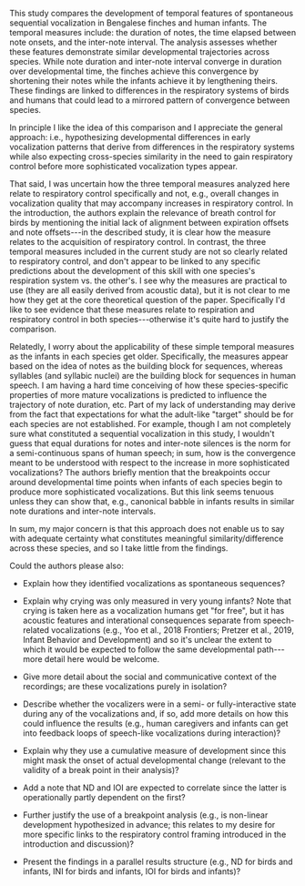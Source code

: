 This study compares the development of temporal features of spontaneous sequential vocalization in Bengalese finches and human infants. The temporal measures include: the duration of notes, the time elapsed between note onsets, and the inter-note interval. The analysis assesses whether these features demonstrate similar developmental trajectories across species. While note duration and inter-note interval converge in duration over developmental time, the finches achieve this convergence by shortening their notes while the infants achieve it by lengthening theirs. These findings are linked to differences in the respiratory systems of birds and humans that could lead to a mirrored pattern of convergence between species.

In principle I like the idea of this comparison and I appreciate the general approach: i.e., hypothesizing developmental differences in early vocalization patterns that derive from differences in the respiratory systems while also expecting cross-species similarity in the need to gain respiratory control before more sophisticated vocalization types appear.

That said, I was uncertain how the three temporal measures analyzed here relate to respiratory control specifically and not, e.g., overall changes in vocalization quality that may accompany increases in respiratory control. In the introduction, the authors explain the relevance of breath control for birds by mentioning the initial lack of alignment between expiration offsets and note offsets---in the described study, it is clear how the measure relates to the acquisition of respiratory control. In contrast, the three temporal measures included in the current study are not so clearly related to respiratory control, and don't appear to be linked to any specific predictions about the development of this skill with one species's respiration system vs. the other's. I see why the measures are practical to use (they are all easily derived from acoustic data), but it is not clear to me how they get at the core theoretical question of the paper. Specifically I'd like to see evidence that these measures relate to respiration and respiratory control in both species---otherwise it's quite hard to justify the comparison.

Relatedly, I worry about the applicability of these simple temporal measures as the infants in each species get older. Specifically, the measures appear based on the idea of notes as the building block for sequences, whereas syllables (and syllabic nuclei) are the building block for sequences in human speech. I am having a hard time conceiving of how these species-specific properties of more mature vocalizations is predicted to influence the trajectory of note duration, etc. Part of my lack of understanding may derive from the fact that expectations for what the adult-like "target" should be for each species are not established. For example, though I am not completely sure what constituted a sequential vocalization in this study, I wouldn't guess that equal durations for notes and inter-note silences is the norm for a semi-continuous spans of human speech; in sum, how is the convergence meant to be understood with respect to the increase in more sophisticated vocalizations? The authors briefly mention that the breakpoints occur around developmental time points when infants of each species begin to produce more sophisticated vocalizations. But this link seems tenuous unless they can show that, e.g., canonical babble in infants results in similar note durations and inter-note intervals.

In sum, my major concern is that this approach does not enable us to say with adequate certainty what constitutes meaningful similarity/difference across these species, and so I take little from the findings.

Could the authors please also:

- Explain how they identified vocalizations as spontaneous sequences?

- Explain why crying was only measured in very young infants? Note that crying is taken here as a vocalization humans get "for free", but it has acoustic features and interational consequences separate from speech-related vocalizations (e.g., Yoo et al., 2018 Frontiers; Pretzer et al., 2019, Infant Behavior and Development) and so it's unclear the extent to which it would be expected to follow the same developmental path---more detail here would be welcome.

- Give more detail about the social and communicative context of the recordings; are these vocalizations purely in isolation?

- Describe whether the vocalizers were in a semi- or fully-interactive state during any of the vocalizations and, if so, add more details on how this could influence the results (e.g., human caregivers and infants can get into feedback loops of speech-like vocalizations during interaction)?

- Explain why they use a cumulative measure of development since this might mask the onset of actual developmental change (relevant to the validity of a break point in their analysis)?

- Add a note that ND and IOI are expected to correlate since the latter is operationally partly dependent on the first?

- Further justify the use of a breakpoint analysis (e.g., is non-linear development hypothesized in advance; this relates to my desire for more specific links to the respiratory control framing introduced in the introduction and discussion)?

- Present the findings in a parallel results structure (e.g., ND for birds and infants, INI for birds and infants, IOI for birds and infants)?
